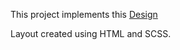 This project implements this [Design](https://cdn.discordapp.com/attachments/933663720729612288/1052194797651230801/unknown.png)


Layout created using HTML and SCSS.
